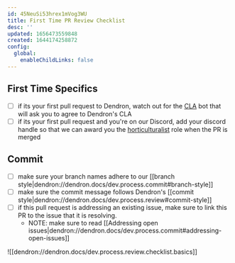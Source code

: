 ```yaml
---
id: 45NeuSi53hrex1mVog3WU
title: First Time PR Review Checklist
desc: ''
updated: 1656473559848
created: 1644174258872
config:
  global:
    enableChildLinks: false
---
```


## First Time Specifics
- [ ] if its your first pull request to Dendron, watch out for the [CLA](https://en.wikipedia.org/wiki/Contributor_License_Agreement) bot that will ask you to agree to Dendron's CLA
- [ ] if its your first pull request and you're on our Discord, add your discord handle so that we can award you the [horticulturalist](https://wiki.dendron.so/notes/7c00d606-7b75-4d28-b563-d75f33f8e0d7.html#horticulturalist) role when the PR is merged

## Commit
- [ ] make sure your branch names adhere to our [[branch style|dendron://dendron.docs/dev.process.commit#branch-style]]
- [ ] make sure the commit message follows Dendron's [[commit style|dendron://dendron.docs/dev.process.review#commit-style]]
- [ ] if this pull request is addressing an existing issue, make sure to link this PR to the issue that it is resolving.
    - NOTE: make sure to read [[Addressing open issues|dendron://dendron.docs/dev.process.commit#addressing-open-issues]]

![[dendron://dendron.docs/dev.process.review.checklist.basics]]

